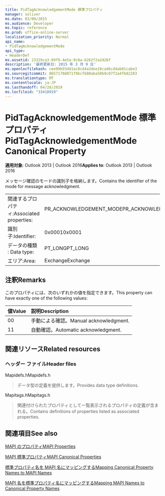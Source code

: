 ```yaml
---
title: PidTagAcknowledgementMode 標準プロパティ
manager: soliver
ms.date: 03/09/2015
ms.audience: Developer
ms.topic: reference
ms.prod: office-online-server
localization_priority: Normal
api_name:
- PidTagAcknowledgementMode
api_type:
- HeaderDef
ms.assetid: 23329ca3-89f9-4e5a-9c8a-6262f2a2d26f
description: '最終更新日: 2015 年 3 月 9 日'
ms.openlocfilehash: cee99b93d41ac8cd4a3dee18cad6cd4ab01cabe3
ms.sourcegitcommit: 8657170d071f9bcf680aba50b9c07f2a4fb82283
ms.translationtype: MT
ms.contentlocale: ja-JP
ms.lasthandoff: 04/28/2019
ms.locfileid: "33418919"
---
```

# <a name="pidtagacknowledgementmode-canonical-property"></a><span data-ttu-id="2e4dc-103">PidTagAcknowledgementMode 標準プロパティ</span><span class="sxs-lookup"><span data-stu-id="2e4dc-103">PidTagAcknowledgementMode Canonical Property</span></span>

  
  
<span data-ttu-id="2e4dc-104">**適用対象**: Outlook 2013 | Outlook 2016</span><span class="sxs-lookup"><span data-stu-id="2e4dc-104">**Applies to**: Outlook 2013 | Outlook 2016</span></span> 
  
<span data-ttu-id="2e4dc-105">メッセージ確認のモードの識別子を格納します。</span><span class="sxs-lookup"><span data-stu-id="2e4dc-105">Contains the identifier of the mode for message acknowledgment.</span></span>
  
|||
|:-----|:-----|
|<span data-ttu-id="2e4dc-106">関連するプロパティ:</span><span class="sxs-lookup"><span data-stu-id="2e4dc-106">Associated properties:</span></span>  <br/> |<span data-ttu-id="2e4dc-107">PR_ACKNOWLEDGEMENT_MODE</span><span class="sxs-lookup"><span data-stu-id="2e4dc-107">PR_ACKNOWLEDGEMENT_MODE</span></span>  <br/> |
|<span data-ttu-id="2e4dc-108">識別子:</span><span class="sxs-lookup"><span data-stu-id="2e4dc-108">Identifier:</span></span>  <br/> |<span data-ttu-id="2e4dc-109">0x0001</span><span class="sxs-lookup"><span data-stu-id="2e4dc-109">0x0001</span></span>  <br/> |
|<span data-ttu-id="2e4dc-110">データの種類 : </span><span class="sxs-lookup"><span data-stu-id="2e4dc-110">Data type:</span></span>  <br/> |<span data-ttu-id="2e4dc-111">PT_LONG</span><span class="sxs-lookup"><span data-stu-id="2e4dc-111">PT_LONG</span></span>  <br/> |
|<span data-ttu-id="2e4dc-112">エリア:</span><span class="sxs-lookup"><span data-stu-id="2e4dc-112">Area:</span></span>  <br/> |<span data-ttu-id="2e4dc-113">Exchange</span><span class="sxs-lookup"><span data-stu-id="2e4dc-113">Exchange</span></span>  <br/> |
   
## <a name="remarks"></a><span data-ttu-id="2e4dc-114">注釈</span><span class="sxs-lookup"><span data-stu-id="2e4dc-114">Remarks</span></span>

<span data-ttu-id="2e4dc-115">このプロパティには、次のいずれかの値を指定できます。</span><span class="sxs-lookup"><span data-stu-id="2e4dc-115">This property can have exactly one of the following values:</span></span>
  
|<span data-ttu-id="2e4dc-116">**値**</span><span class="sxs-lookup"><span data-stu-id="2e4dc-116">**Value**</span></span>|<span data-ttu-id="2e4dc-117">**説明**</span><span class="sxs-lookup"><span data-stu-id="2e4dc-117">**Description**</span></span>|
|:-----|:-----|
|<span data-ttu-id="2e4dc-118">0</span><span class="sxs-lookup"><span data-stu-id="2e4dc-118">0</span></span>  <br/> |<span data-ttu-id="2e4dc-119">手動による確認。</span><span class="sxs-lookup"><span data-stu-id="2e4dc-119">Manual acknowledgment.</span></span>  <br/> |
|<span data-ttu-id="2e4dc-120">1</span><span class="sxs-lookup"><span data-stu-id="2e4dc-120">1</span></span>  <br/> |<span data-ttu-id="2e4dc-121">自動確認。</span><span class="sxs-lookup"><span data-stu-id="2e4dc-121">Automatic acknowledgment.</span></span>  <br/> |
   
## <a name="related-resources"></a><span data-ttu-id="2e4dc-122">関連リソース</span><span class="sxs-lookup"><span data-stu-id="2e4dc-122">Related resources</span></span>

### <a name="header-files"></a><span data-ttu-id="2e4dc-123">ヘッダー ファイル</span><span class="sxs-lookup"><span data-stu-id="2e4dc-123">Header files</span></span>

<span data-ttu-id="2e4dc-124">Mapidefs.h</span><span class="sxs-lookup"><span data-stu-id="2e4dc-124">Mapidefs.h</span></span>
  
> <span data-ttu-id="2e4dc-125">データ型の定義を提供します。</span><span class="sxs-lookup"><span data-stu-id="2e4dc-125">Provides data type definitions.</span></span>
    
<span data-ttu-id="2e4dc-126">Mapitags.h</span><span class="sxs-lookup"><span data-stu-id="2e4dc-126">Mapitags.h</span></span>
  
> <span data-ttu-id="2e4dc-127">関連付けられたプロパティとして一覧表示されるプロパティの定義が含まれる。</span><span class="sxs-lookup"><span data-stu-id="2e4dc-127">Contains definitions of properties listed as associated properties.</span></span>
    
## <a name="see-also"></a><span data-ttu-id="2e4dc-128">関連項目</span><span class="sxs-lookup"><span data-stu-id="2e4dc-128">See also</span></span>



[<span data-ttu-id="2e4dc-129">MAPI のプロパティ</span><span class="sxs-lookup"><span data-stu-id="2e4dc-129">MAPI Properties</span></span>](mapi-properties.md)
  
[<span data-ttu-id="2e4dc-130">MAPI 標準プロパティ</span><span class="sxs-lookup"><span data-stu-id="2e4dc-130">MAPI Canonical Properties</span></span>](mapi-canonical-properties.md)
  
[<span data-ttu-id="2e4dc-131">標準プロパティ名を MAPI 名にマッピングする</span><span class="sxs-lookup"><span data-stu-id="2e4dc-131">Mapping Canonical Property Names to MAPI Names</span></span>](mapping-canonical-property-names-to-mapi-names.md)
  
[<span data-ttu-id="2e4dc-132">MAPI 名を標準プロパティ名にマッピングする</span><span class="sxs-lookup"><span data-stu-id="2e4dc-132">Mapping MAPI Names to Canonical Property Names</span></span>](mapping-mapi-names-to-canonical-property-names.md)

